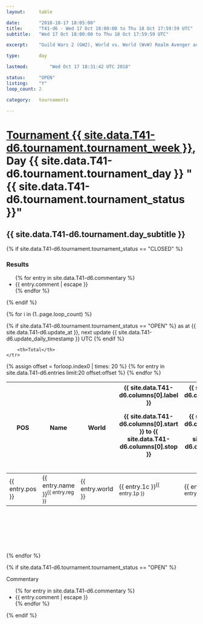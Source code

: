 ```yaml
---
layout: 	table

date: 		"2018-10-17 18:05:00"
title: 		"T41-d6 - Wed 17 Oct 18:00:00 to Thu 18 Oct 17:59:59 UTC"
subtitle: 	"Wed 17 Oct 18:00:00 to Thu 18 Oct 17:59:59 UTC"

excerpt:    "Guild Wars 2 (GW2), World vs. World (WvW) Realm Avenger achivement Tournament. \"Every Kill Counts\""

type:       day

lastmod: 		"Wed Oct 17 18:31:42 UTC 2018"

status:     "OPEN"
listing:    "Y"
loop_count: 2

category: 	tournaments

---
```

<div class="table_header">
    <h1><a href="{{ site.data.T41-d6.tournament.week_url }}">Tournament {{ site.data.T41-d6.tournament.tournament_week }}</a>, Day {{ site.data.T41-d6.tournament.tournament_day }} "{{ site.data.T41-d6.tournament.tournament_status }}"</h1>
    <h2>{{ site.data.T41-d6.tournament.day_subtitle }}</h2> 
</div>

{% if site.data.T41-d6.tournament.tournament_status == "CLOSED" %} 
<div class="commentary">
  <h3>Results</h3>
  <ul>
    {% for entry in site.data.T41-d6.commentary %}
    <li class="commentary_list">{{ entry.comment | escape }}</li>
    {% endfor %}
  </ul>
</div>
{% endif %}


{% for i in (1..page.loop_count) %}

{% if site.data.T41-d6.tournament.tournament_status == "OPEN" %} 
<span class="table_nextupdate">as at {{ site.data.T41-d6.update_at }}, next update {{ site.data.T41-d6.update_daily_timestamp }} UTC</span> 
{% endif %}

<table class="day_table">
  <colgroup>
    <col style="width:18px">
    <col style="width:55px">
    <col style="width:55px">
    <col style="width:12px">
    <col style="width:12px">
    <col style="width:12px">
    <col style="width:12px">
    <col style="width:12px">
    <col style="width:12px">
    <col style="width:12px">
    <col style="width:12px">
    <col style="width:12px">
    <col style="width:12px">
    <col style="width:12px">
    <col style="width:12px">
    <col style="width:12px">
    <col style="width:12px">
    <col style="width:12px">
    <col style="width:12px">
    <col style="width:12px">
    <col style="width:12px">
    <col style="width:12px">
    <col style="width:12px">
    <col style="width:12px">
    <col style="width:12px">
    <col style="width:12px">
    <col style="width:12px">
    <col style="width:18px">
  </colgroup>  
  <thead>
    <tr>
        <th>POS</th>
        <th class="AlignLeft">Name</th>
        <th class="AlignLeft">World</th>

<th><div class="label">{{ site.data.T41-d6.columns[0].label }}<p class="onhover">{{ site.data.T41-d6.columns[0].start }} to {{ site.data.T41-d6.columns[0].stop }}</p></div>​</th>
<th><div class="label">{{ site.data.T41-d6.columns[1].label }}<p class="onhover">{{ site.data.T41-d6.columns[1].start }} to {{ site.data.T41-d6.columns[1].stop }}</p></div>​</th>
<th><div class="label">{{ site.data.T41-d6.columns[2].label }}<p class="onhover">{{ site.data.T41-d6.columns[2].start }} to {{ site.data.T41-d6.columns[2].stop }}</p></div>​</th>
<th><div class="label">{{ site.data.T41-d6.columns[3].label }}<p class="onhover">{{ site.data.T41-d6.columns[3].start }} to {{ site.data.T41-d6.columns[3].stop }}</p></div>​</th>
<th><div class="label">{{ site.data.T41-d6.columns[4].label }}<p class="onhover">{{ site.data.T41-d6.columns[4].start }} to {{ site.data.T41-d6.columns[4].stop }}</p></div>​</th>
<th><div class="label">{{ site.data.T41-d6.columns[5].label }}<p class="onhover">{{ site.data.T41-d6.columns[5].start }} to {{ site.data.T41-d6.columns[5].stop }}</p></div>​</th>
<th><div class="label">{{ site.data.T41-d6.columns[6].label }}<p class="onhover">{{ site.data.T41-d6.columns[6].start }} to {{ site.data.T41-d6.columns[6].stop }}</p></div>​</th>
<th><div class="label">{{ site.data.T41-d6.columns[7].label }}<p class="onhover">{{ site.data.T41-d6.columns[7].start }} to {{ site.data.T41-d6.columns[7].stop }}</p></div>​</th>
<th><div class="label">{{ site.data.T41-d6.columns[8].label }}<p class="onhover">{{ site.data.T41-d6.columns[8].start }} to {{ site.data.T41-d6.columns[8].stop }}</p></div>​</th>
<th><div class="label">{{ site.data.T41-d6.columns[9].label }}<p class="onhover">{{ site.data.T41-d6.columns[9].start }} to {{ site.data.T41-d6.columns[9].stop }}</p></div>​</th>
<th><div class="label">{{ site.data.T41-d6.columns[10].label }}<p class="onhover">{{ site.data.T41-d6.columns[10].start }} to {{ site.data.T41-d6.columns[10].stop }}</p></div>​</th>

<th><div class="label">{{ site.data.T41-d6.columns[11].label }}<p class="onhover">{{ site.data.T41-d6.columns[11].start }} to {{ site.data.T41-d6.columns[11].stop }}</p></div>​</th>
<th><div class="label">{{ site.data.T41-d6.columns[12].label }}<p class="onhover">{{ site.data.T41-d6.columns[12].start }} to {{ site.data.T41-d6.columns[12].stop }}</p></div>​</th>
<th><div class="label">{{ site.data.T41-d6.columns[13].label }}<p class="onhover">{{ site.data.T41-d6.columns[13].start }} to {{ site.data.T41-d6.columns[13].stop }}</p></div>​</th>
<th><div class="label">{{ site.data.T41-d6.columns[14].label }}<p class="onhover">{{ site.data.T41-d6.columns[14].start }} to {{ site.data.T41-d6.columns[14].stop }}</p></div>​</th>
<th><div class="label">{{ site.data.T41-d6.columns[15].label }}<p class="onhover">{{ site.data.T41-d6.columns[15].start }} to {{ site.data.T41-d6.columns[15].stop }}</p></div>​</th>
<th><div class="label">{{ site.data.T41-d6.columns[16].label }}<p class="onhover">{{ site.data.T41-d6.columns[16].start }} to {{ site.data.T41-d6.columns[16].stop }}</p></div>​</th>
<th><div class="label">{{ site.data.T41-d6.columns[17].label }}<p class="onhover">{{ site.data.T41-d6.columns[17].start }} to {{ site.data.T41-d6.columns[17].stop }}</p></div>​</th>
<th><div class="label">{{ site.data.T41-d6.columns[18].label }}<p class="onhover">{{ site.data.T41-d6.columns[18].start }} to {{ site.data.T41-d6.columns[18].stop }}</p></div>​</th>
<th><div class="label">{{ site.data.T41-d6.columns[19].label }}<p class="onhover">{{ site.data.T41-d6.columns[19].start }} to {{ site.data.T41-d6.columns[19].stop }}</p></div>​</th>
<th><div class="label">{{ site.data.T41-d6.columns[20].label }}<p class="onhover">{{ site.data.T41-d6.columns[20].start }} to {{ site.data.T41-d6.columns[20].stop }}</p></div>​</th>

<th><div class="label">{{ site.data.T41-d6.columns[21].label }}<p class="onhover">{{ site.data.T41-d6.columns[21].start }} to {{ site.data.T41-d6.columns[21].stop }}</p></div>​</th>
<th><div class="label">{{ site.data.T41-d6.columns[22].label }}<p class="onhover">{{ site.data.T41-d6.columns[22].start }} to {{ site.data.T41-d6.columns[22].stop }}</p></div>​</th>
<th><div class="label">{{ site.data.T41-d6.columns[23].label }}<p class="onhover">{{ site.data.T41-d6.columns[23].start }} to {{ site.data.T41-d6.columns[23].stop }}</p></div>​</th>

        <th>Total</th>
    </tr>
  </thead>
  {% assign offset = forloop.index0 | times: 20 %}
<tbody>
{% for entry in site.data.T41-d6.entries limit:20 offset:offset %}
  <tr>
    <td class="pl{{ entry.pos }}">{{ entry.pos }}</td>
    <td class="AlignLeft">{{ entry.name }}<sup>{{ entry.reg }}</sup></td>
    <td class="AlignLeft">{{ entry.world }}</td>
    <td class="pl{{ entry.1p }}">{{ entry.1c }}<sup>{{ entry.1p }}</sup></td>
    <td class="pl{{ entry.2p }}">{{ entry.2c }}<sup>{{ entry.2p }}</sup></td>
    <td class="pl{{ entry.3p }}">{{ entry.3c }}<sup>{{ entry.3p }}</sup></td>
    <td class="pl{{ entry.4p }}">{{ entry.4c }}<sup>{{ entry.4p }}</sup></td>
    <td class="pl{{ entry.5p }}">{{ entry.5c }}<sup>{{ entry.5p }}</sup></td>
    <td class="pl{{ entry.6p }}">{{ entry.6c }}<sup>{{ entry.6p }}</sup></td>
    <td class="pl{{ entry.7p }}">{{ entry.7c }}<sup>{{ entry.7p }}</sup></td>
    <td class="pl{{ entry.8p }}">{{ entry.8c }}<sup>{{ entry.8p }}</sup></td>
    <td class="pl{{ entry.9p }}">{{ entry.9c }}<sup>{{ entry.9p }}</sup></td>
    <td class="pl{{ entry.10p }}">{{ entry.10c }}<sup>{{ entry.10p }}</sup></td>
    <td class="pl{{ entry.11p }}">{{ entry.11c }}<sup>{{ entry.11p }}</sup></td>
    <td class="pl{{ entry.12p }}">{{ entry.12c }}<sup>{{ entry.12p }}</sup></td>
    <td class="pl{{ entry.13p }}">{{ entry.13c }}<sup>{{ entry.13p }}</sup></td>
    <td class="pl{{ entry.14p }}">{{ entry.14c }}<sup>{{ entry.14p }}</sup></td>
    <td class="pl{{ entry.15p }}">{{ entry.15c }}<sup>{{ entry.15p }}</sup></td>
    <td class="pl{{ entry.16p }}">{{ entry.16c }}<sup>{{ entry.16p }}</sup></td>
    <td class="pl{{ entry.17p }}">{{ entry.17c }}<sup>{{ entry.17p }}</sup></td>
    <td class="pl{{ entry.18p }}">{{ entry.18c }}<sup>{{ entry.18p }}</sup></td>
    <td class="pl{{ entry.19p }}">{{ entry.19c }}<sup>{{ entry.19p }}</sup></td>
    <td class="pl{{ entry.20p }}">{{ entry.20c }}<sup>{{ entry.20p }}</sup></td>
    <td class="pl{{ entry.21p }}">{{ entry.21c }}<sup>{{ entry.21p }}</sup></td>
    <td class="pl{{ entry.22p }}">{{ entry.22c }}<sup>{{ entry.22p }}</sup></td>
    <td class="pl{{ entry.23p }}">{{ entry.23c }}<sup>{{ entry.23p }}</sup></td>
    <td class="pl{{ entry.24p }}">{{ entry.24c }}<sup>{{ entry.24p }}</sup></td>
    <td>{{ entry.total }}</td>
  </tr>
{% endfor %}  
</tbody>
</table>
<div class="leaderboard">
  <script async src="//pagead2.googlesyndication.com/pagead/js/adsbygoogle.js"></script>
  <!-- 728x90 -->
  <ins class="adsbygoogle"
       style="display:inline-block;width:728px;height:90px"
       data-ad-client="ca-pub-3274917281288240"
       data-ad-slot="3870538733"></ins>
  <script>
  (adsbygoogle = window.adsbygoogle || []).push({});
  </script>    
</div>
<br />
{% endfor %}

{% if site.data.T41-d6.tournament.tournament_status == "OPEN" %} 
<div class="commentary">
  <span class="commentary_title">Commentary</span>
  <ul>
    {% for entry in site.data.T41-d6.commentary %}
    <li class="commentary_list">{{ entry.comment | escape }}</li>
    {% endfor %}
  </ul>
</div>
{% endif %}


